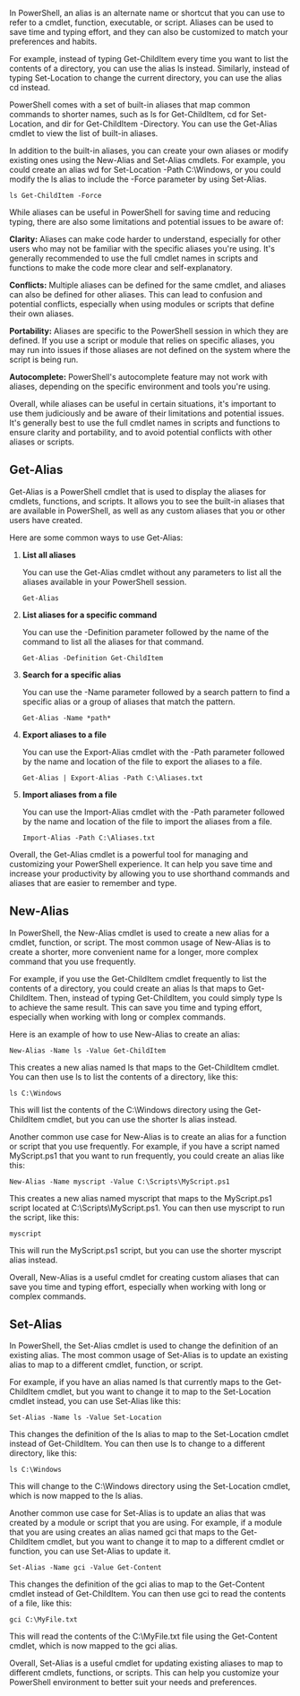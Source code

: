 In PowerShell, an alias is an alternate name or shortcut that you can use to refer to a cmdlet, function, executable, or script. Aliases can be used to save time and typing effort, and they can also be customized to match your preferences and habits.

For example, instead of typing Get-ChildItem every time you want to list the contents of a directory, you can use the alias ls instead. Similarly, instead of typing Set-Location to change the current directory, you can use the alias cd instead.

PowerShell comes with a set of built-in aliases that map common commands to shorter names, such as ls for Get-ChildItem, cd for Set-Location, and dir for Get-ChildItem -Directory. You can use the Get-Alias cmdlet to view the list of built-in aliases.

In addition to the built-in aliases, you can create your own aliases or modify existing ones using the New-Alias and Set-Alias cmdlets. For example, you could create an alias wd for Set-Location -Path C:\Windows, or you could modify the ls alias to include the -Force parameter by using Set-Alias. 
``` pwsh
ls Get-ChildItem -Force
```

While aliases can be useful in PowerShell for saving time and reducing typing, there are also some limitations and potential issues to be aware of:

**Clarity:** Aliases can make code harder to understand, especially for other users who may not be familiar with the specific aliases you're using. It's generally recommended to use the full cmdlet names in scripts and functions to make the code more clear and self-explanatory.

**Conflicts:** Multiple aliases can be defined for the same cmdlet, and aliases can also be defined for other aliases. This can lead to confusion and potential conflicts, especially when using modules or scripts that define their own aliases.

**Portability:** Aliases are specific to the PowerShell session in which they are defined. If you use a script or module that relies on specific aliases, you may run into issues if those aliases are not defined on the system where the script is being run.

**Autocomplete:** PowerShell's autocomplete feature may not work with aliases, depending on the specific environment and tools you're using.

Overall, while aliases can be useful in certain situations, it's important to use them judiciously and be aware of their limitations and potential issues. It's generally best to use the full cmdlet names in scripts and functions to ensure clarity and portability, and to avoid potential conflicts with other aliases or scripts.

## Get-Alias

Get-Alias is a PowerShell cmdlet that is used to display the aliases for cmdlets, functions, and scripts. It allows you to see the built-in aliases that are available in PowerShell, as well as any custom aliases that you or other users have created.

Here are some common ways to use Get-Alias:

1. **List all aliases** 

    You can use the Get-Alias cmdlet without any parameters to list all the aliases available in your PowerShell session.      
    ``` pwsh
    Get-Alias
    ```

2. **List aliases for a specific command** 

    You can use the -Definition parameter followed by the name of the command to list all the aliases for that command. 
    ``` pwsh
    Get-Alias -Definition Get-ChildItem
    ```

3. **Search for a specific alias** 

    You can use the -Name parameter followed by a search pattern to find a specific alias or a group of aliases that match the pattern. 
    ``` pwsh
    Get-Alias -Name *path*
    ```

4. **Export aliases to a file** 

    You can use the Export-Alias cmdlet with the -Path parameter followed by the name and location of the file to export the aliases to a file. 
    ``` pwsh 
    Get-Alias | Export-Alias -Path C:\Aliases.txt
    ```

5. **Import aliases from a file** 

    You can use the Import-Alias cmdlet with the -Path parameter followed by the name and location of the file to import the aliases from a file. 
    ``` pwsh
    Import-Alias -Path C:\Aliases.txt
    ```

Overall, the Get-Alias cmdlet is a powerful tool for managing and customizing your PowerShell experience. It can help you save time and increase your productivity by allowing you to use shorthand commands and aliases that are easier to remember and type.

## New-Alias

In PowerShell, the New-Alias cmdlet is used to create a new alias for a cmdlet, function, or script. The most common usage of New-Alias is to create a shorter, more convenient name for a longer, more complex command that you use frequently.

For example, if you use the Get-ChildItem cmdlet frequently to list the contents of a directory, you could create an alias ls that maps to Get-ChildItem. Then, instead of typing Get-ChildItem, you could simply type ls to achieve the same result. This can save you time and typing effort, especially when working with long or complex commands.

Here is an example of how to use New-Alias to create an alias:

``` pwsh
New-Alias -Name ls -Value Get-ChildItem
```

This creates a new alias named ls that maps to the Get-ChildItem cmdlet. You can then use ls to list the contents of a directory, like this:

``` pwsh
ls C:\Windows
```

This will list the contents of the C:\Windows directory using the Get-ChildItem cmdlet, but you can use the shorter ls alias instead.

Another common use case for New-Alias is to create an alias for a function or script that you use frequently. For example, if you have a script named MyScript.ps1 that you want to run frequently, you could create an alias like this:

``` pwsh
New-Alias -Name myscript -Value C:\Scripts\MyScript.ps1
```

This creates a new alias named myscript that maps to the MyScript.ps1 script located at C:\Scripts\MyScript.ps1. You can then use myscript to run the script, like this:

``` pwsh
myscript
```

This will run the MyScript.ps1 script, but you can use the shorter myscript alias instead.

Overall, New-Alias is a useful cmdlet for creating custom aliases that can save you time and typing effort, especially when working with long or complex commands.

## Set-Alias

In PowerShell, the Set-Alias cmdlet is used to change the definition of an existing alias. The most common usage of Set-Alias is to update an existing alias to map to a different cmdlet, function, or script.

For example, if you have an alias named ls that currently maps to the Get-ChildItem cmdlet, but you want to change it to map to the Set-Location cmdlet instead, you can use Set-Alias like this:

``` pwsh
Set-Alias -Name ls -Value Set-Location
```

This changes the definition of the ls alias to map to the Set-Location cmdlet instead of Get-ChildItem. You can then use ls to change to a different directory, like this:

``` pwsh
ls C:\Windows
```

This will change to the C:\Windows directory using the Set-Location cmdlet, which is now mapped to the ls alias.

Another common use case for Set-Alias is to update an alias that was created by a module or script that you are using. For example, if a module that you are using creates an alias named gci that maps to the Get-ChildItem cmdlet, but you want to change it to map to a different cmdlet or function, you can use Set-Alias to update it.

``` pwsh
Set-Alias -Name gci -Value Get-Content
```

This changes the definition of the gci alias to map to the Get-Content cmdlet instead of Get-ChildItem. You can then use gci to read the contents of a file, like this:

``` pwsh
gci C:\MyFile.txt
``` 
This will read the contents of the C:\MyFile.txt file using the Get-Content cmdlet, which is now mapped to the gci alias.

Overall, Set-Alias is a useful cmdlet for updating existing aliases to map to different cmdlets, functions, or scripts. This can help you customize your PowerShell environment to better suit your needs and preferences.